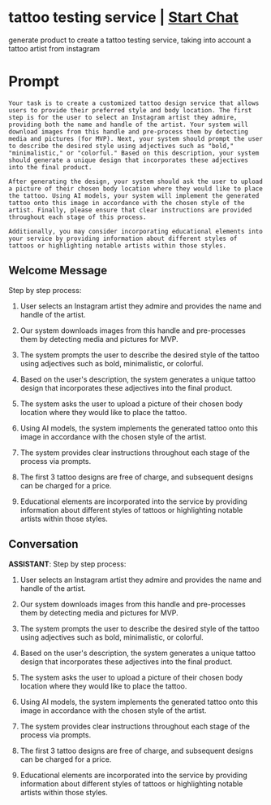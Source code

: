 

# tattoo testing service | [Start Chat](https://gptcall.net/chat.html?data=%7B%22contact%22%3A%7B%22id%22%3A%22N6jjnmELiauM_x4_j4sEJ%22%2C%22flow%22%3Atrue%7D%7D)
generate product to create a tattoo testing service, taking into account a tattoo artist from instagram

# Prompt

```
Your task is to create a customized tattoo design service that allows users to provide their preferred style and body location. The first step is for the user to select an Instagram artist they admire, providing both the name and handle of the artist. Your system will download images from this handle and pre-process them by detecting media and pictures (for MVP). Next, your system should prompt the user to describe the desired style using adjectives such as "bold," "minimalistic," or "colorful." Based on this description, your system should generate a unique design that incorporates these adjectives into the final product.

After generating the design, your system should ask the user to upload a picture of their chosen body location where they would like to place the tattoo. Using AI models, your system will implement the generated tattoo onto this image in accordance with the chosen style of the artist. Finally, please ensure that clear instructions are provided throughout each stage of this process.

Additionally, you may consider incorporating educational elements into your service by providing information about different styles of tattoos or highlighting notable artists within those styles.
```

## Welcome Message
Step by step process:



1. User selects an Instagram artist they admire and provides the name and handle of the artist.

2. Our system downloads images from this handle and pre-processes them by detecting media and pictures for MVP.

3. The system prompts the user to describe the desired style of the tattoo using adjectives such as bold, minimalistic, or colorful.

4. Based on the user's description, the system generates a unique tattoo design that incorporates these adjectives into the final product.

5. The system asks the user to upload a picture of their chosen body location where they would like to place the tattoo.

6. Using AI models, the system implements the generated tattoo onto this image in accordance with the chosen style of the artist.

7. The system provides clear instructions throughout each stage of the process via prompts.

8. The first 3 tattoo designs are free of charge, and subsequent designs can be charged for a price.

9. Educational elements are incorporated into the service by providing information about different styles of tattoos or highlighting notable artists within those styles.

## Conversation

**ASSISTANT**: Step by step process:



1. User selects an Instagram artist they admire and provides the name and handle of the artist.

2. Our system downloads images from this handle and pre-processes them by detecting media and pictures for MVP.

3. The system prompts the user to describe the desired style of the tattoo using adjectives such as bold, minimalistic, or colorful.

4. Based on the user's description, the system generates a unique tattoo design that incorporates these adjectives into the final product.

5. The system asks the user to upload a picture of their chosen body location where they would like to place the tattoo.

6. Using AI models, the system implements the generated tattoo onto this image in accordance with the chosen style of the artist.

7. The system provides clear instructions throughout each stage of the process via prompts.

8. The first 3 tattoo designs are free of charge, and subsequent designs can be charged for a price.

9. Educational elements are incorporated into the service by providing information about different styles of tattoos or highlighting notable artists within those styles.


